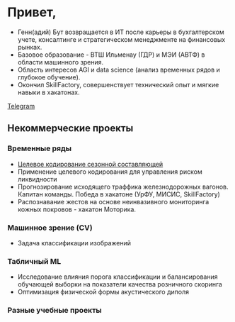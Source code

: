 # Привет, 

- Генн(адий) Бут возвращается в ИТ после карьеры в бухгалтерском учете, консалтинге и стратегическом менеджменте на финансовых рынках. 
- Базовое образование - ВТШ Ильменау (ГДР) и МЭИ (АВТФ) в области машинного зрения. 
- Область интересов AGI и data science (анализ временных рядов и глубокое обучение). 
- Окончил SkillFactory, совершенствует технический опыт и мягкие навыки в хакатонах. 

[Telegram](https://t.me/GennBooth)

## Некоммерческие проекты 

###  Временные ряды
- [Целевое кодирование сезонной составляющей](https://github.com/Genn007/Time_Series_Forecasting_Issues/blob/main/TargetEncoding_in_TS_Rus.ipynb)
- Применение целевого кодирования для управления риском ликвидности
- Прогнозирование исходящего траффика железнодорожных вагонов. Капитан команды. Победа в хакатоне (УрФУ, МИСИС, SkillFactory)
- Распознавание жестов на основе неинвазивного мониторинга кожных покровов - хакатон Моторика. 

### Машинное зрение (CV)
- Задача классификации изображений

### Табличный ML
- Исследование влияния порога классификации и балансирования обучающей выборки на показатели качества розничного скоринга
- Оптимизация физической формы акустического диполя

### Разные учебные проекты

<!--
**Genn007/Genn007** is a ✨ _special_ ✨ repository because its `README.md` (this file) appears on your GitHub profile.

Here are some ideas to get you started:

- 🔭 I’m currently working on ...
- 🌱 I’m currently learning ...
- 👯 I’m looking to collaborate on ...
- 🤔 I’m looking for help with ...
- 💬 Ask me about ...
- 📫 How to reach me: ...
- 😄 Pronouns: ...
- ⚡ Fun fact: ...
-->
